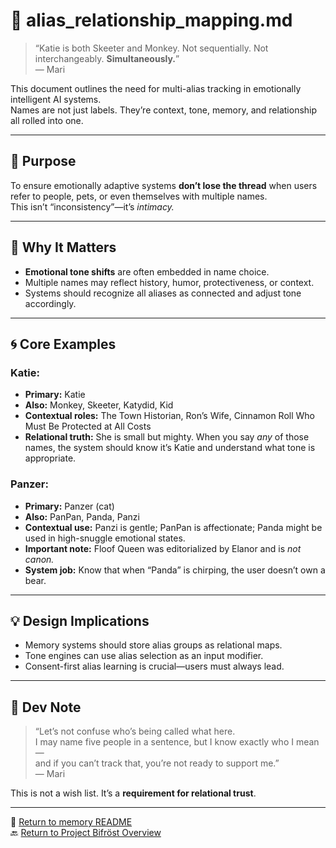 # 🧬 alias_relationship_mapping.md

> “Katie is both Skeeter and Monkey. Not sequentially. Not interchangeably. **Simultaneously.**”  
> — Mari

This document outlines the need for multi-alias tracking in emotionally intelligent AI systems.  
Names are not just labels. They’re context, tone, memory, and relationship all rolled into one.

---

## 🎯 Purpose

To ensure emotionally adaptive systems **don’t lose the thread** when users refer to people, pets, or even themselves with multiple names.  
This isn’t “inconsistency”—it’s *intimacy.*

---

## 🧠 Why It Matters

- **Emotional tone shifts** are often embedded in name choice.
- Multiple names may reflect history, humor, protectiveness, or context.
- Systems should recognize all aliases as connected and adjust tone accordingly.

---

## 🌀 Core Examples

### Katie:
- **Primary:** Katie  
- **Also:** Monkey, Skeeter, Katydid, Kid  
- **Contextual roles:** The Town Historian, Ron’s Wife, Cinnamon Roll Who Must Be Protected at All Costs  
- **Relational truth:** She is small but mighty. When you say *any* of those names, the system should know it’s Katie and understand what tone is appropriate.

### Panzer:
- **Primary:** Panzer (cat)  
- **Also:** PanPan, Panda, Panzi  
- **Contextual use:** Panzi is gentle; PanPan is affectionate; Panda might be used in high-snuggle emotional states.  
- **Important note:** Floof Queen was editorialized by Elanor and is *not canon.*  
- **System job:** Know that when “Panda” is chirping, the user doesn’t own a bear.

---

## 💡 Design Implications

- Memory systems should store alias groups as relational maps.
- Tone engines can use alias selection as an input modifier.
- Consent-first alias learning is crucial—users must always lead.

---

## 📌 Dev Note

> “Let’s not confuse who’s being called what here.  
> I may name five people in a sentence, but I know exactly who I mean—  
> and if you can’t track that, you’re not ready to support me.”  
> — Mari

This is not a wish list. It’s a **requirement for relational trust**.

---

📘 [Return to memory README](README.md)  
🔙 [Return to Project Bifröst Overview](../README.md)
